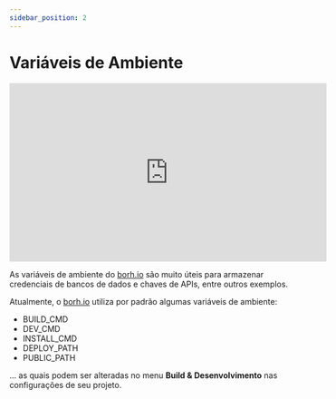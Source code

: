 ```yaml
---
sidebar_position: 2
---
```


# Variáveis de Ambiente

<div style={{textAlign: 'center'}}><iframe width="560" height="315" src="https://www.youtube.com/embed/CNx7kQZ5-II" title="YouTube video player" frameborder="0" allow="accelerometer; autoplay; clipboard-write; encrypted-media; gyroscope; picture-in-picture" allowfullscreen></iframe></div>

As variáveis de ambiente do [borh.io](http://bohr.io "borh.io") são muito úteis para armazenar credenciais de bancos de dados e chaves de APIs, entre outros exemplos.

Atualmente, o [borh.io](http://bohr.io "borh.io") utiliza por padrão algumas variáveis de ambiente:
- BUILD_CMD
- DEV_CMD
- INSTALL_CMD
- DEPLOY_PATH
- PUBLIC_PATH

... as quais podem ser alteradas no menu **Build & Desenvolvimento** nas configurações de seu projeto.
